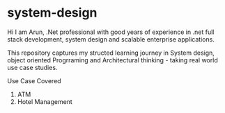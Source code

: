 # system-design

Hi I am Arun, .Net professional with good years of experience in .net full stack development, system design and scalable enterprise applications.

This repository captures my structed learning journey in System design, object oriented Progrraming and Architectural thinking - taking real world use case studies.

Use Case Covered
1. ATM
2. Hotel Management
